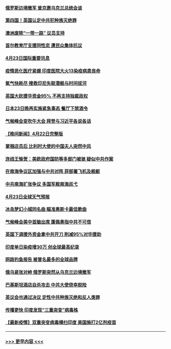 #### [俄罗斯边境撤军 普京邀乌克兰总统会谈](../pages/prog202/a103102752.md?t=04232302) 
#### [第四国！英国认定中共犯种族灭绝罪](../pages/prog202/a103102596.md?t=04232302) 
#### [澳洲废除“一带一路” 议员支持](../pages/prog202/a103102551.md?t=04232302) 
#### [首尔教育厅支援同性恋 遭民众集体抗议](../pages/prog202/a103102516.md?t=04232302) 
#### [4月23日国际重要讯息](../pages/prog202/a103102542.md?t=04232302) 
#### [疫情恶化医疗紧绷 印度医院大火13染疫病患丧命](../pages/prog202/a103102433.md?t=04232302) 
#### [氧气快耗尽 搜救印尼失联潜舰与时间拔河](../pages/prog202/a103102402.md?t=04232302) 
#### [英国大砍援华资金95% 不再支持独裁政权](../pages/prog202/a103102407.md?t=04232302) 
#### [日本23日晚再实施紧急事态 餐厅下禁酒令](../pages/prog202/a103102390.md?t=04232302) 
#### [气候峰会变吹牛大会 拜登与习近平各说各话](../pages/prog202/a103102366.md?t=04232302) 
#### [【晚间新闻】4月22日完整版](../pages/prog202/a103102335.md?t=04232302) 
#### [掌掴店员后 比利时大使的中国夫人突然中风](../pages/prog202/a103102333.md?t=04232302) 
#### [连线王愉贺：美欧政府国防等多部门被骇 疑似中共作案](../pages/prog202/a103101454.md?t=04232302) 
#### [在南海争议区加强与中共对阵 菲部署飞机及舰艇](../pages/prog202/a103101909.md?t=04232302) 
#### [中共南海扩张争议 多国军舰南海巡弋](../pages/prog202/a103101288.md?t=04232302) 
#### [4月23日全球天气预报](../pages/prog202/a103102205.md?t=04232302) 
#### [冰岛梦幻小城同名曲 瞄准奥斯卡最佳歌曲](../pages/prog202/a103102174.md?t=04232302) 
#### [气候峰会美中首脑出席 蓬佩奥指中共不可信](../pages/prog202/a103102165.md?t=04232302) 
#### [英国下调援外资金拿中共开刀 削减95%对华援助](../pages/prog202/a103102082.md?t=04232302) 
#### [印度单日染疫增30万 创全球最高纪录](../pages/prog202/a103102122.md?t=04232302) 
#### [网路钓鱼报告 被冒名最多的全球品牌](../pages/prog202/a103102098.md?t=04232302) 
#### [俄乌紧张对峙 俄罗斯突然从乌克兰边境撤军](../pages/prog202/a103102092.md?t=04232302) 
#### [巴基斯坦酒店自杀攻击 中共大使侥幸脱险](../pages/prog202/a103102096.md?t=04232302) 
#### [英议会也通过决议 定性中共种族灭绝和反人类罪](../pages/prog202/a103102052.md?t=04232302) 
#### [传播更快 印度发现“三重突变”病毒株](../pages/prog202/a103101942.md?t=04232302) 
#### [【最新疫情】双重突变病毒横扫印度 美国施打2亿剂疫苗](../pages/prog202/a103101987.md?t=04232302) 

----
#### [ >>> 更早内容 <<< ](../indexes/prog202-earlier.md)
